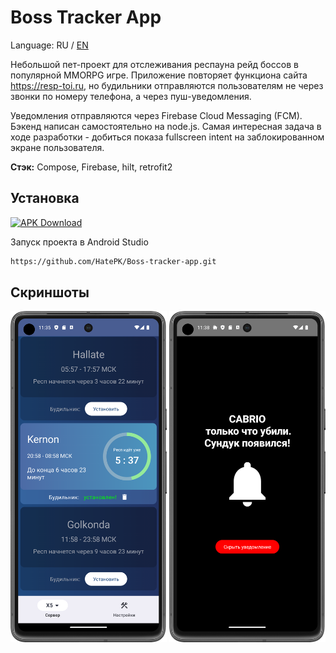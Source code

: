 
# Boss Tracker App

Language: RU / [EN](https://github.com/HatePK/Boss-tracker-app/blob/master/README.en.md)

Небольшой пет-проект для отслеживания респауна рейд боссов в популярной MMORPG игре. Приложение повторяет функциона сайта https://resp-toi.ru, но будильники отправляются пользователям не через звонки по номеру телефона, а через пуш-уведомления.

Уведомления отправляются через Firebase Cloud Messaging (FCM). Бэкенд написан самостоятельно на node.js. Самая интересная задача в ходе разработки - добиться показа fullscreen intent на заблокированном экране пользователя. 

**Стэк:** Compose, Firebase, hilt, retrofit2

## Установка
[![APK Download](https://img.shields.io/badge/APK-Download-brightgreen?logo=android)](https://github.com/HatePK/Boss-tracker-app/releases/download/v1.0.0/release.apk)

Запуск проекта в Android Studio

```bash
https://github.com/HatePK/Boss-tracker-app.git
```
    
## Скриншоты
<p float="left">
    <img src="https://github.com/HatePK/Boss-tracker-app/blob/master/Screenshot_20240320_023617.png" width="250"> 
    <img src="https://github.com/HatePK/Boss-tracker-app/blob/master/Screenshot_20240320_023827.png" width="250"> 
</p> 
